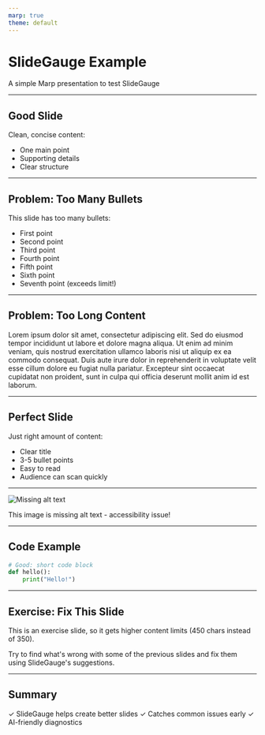 ```yaml
---
marp: true
theme: default
---
```


# SlideGauge Example

A simple Marp presentation to test SlideGauge

---

## Good Slide

Clean, concise content:
- One main point
- Supporting details
- Clear structure

---

## Problem: Too Many Bullets

This slide has too many bullets:
- First point
- Second point
- Third point
- Fourth point
- Fifth point
- Sixth point
- Seventh point (exceeds limit!)

---

## Problem: Too Long Content

Lorem ipsum dolor sit amet, consectetur adipiscing elit. Sed do eiusmod tempor incididunt ut labore et dolore magna aliqua. Ut enim ad minim veniam, quis nostrud exercitation ullamco laboris nisi ut aliquip ex ea commodo consequat. Duis aute irure dolor in reprehenderit in voluptate velit esse cillum dolore eu fugiat nulla pariatur. Excepteur sint occaecat cupidatat non proident, sunt in culpa qui officia deserunt mollit anim id est laborum.

---

## Perfect Slide

Just right amount of content:
- Clear title
- 3-5 bullet points
- Easy to read
- Audience can scan quickly

---

![Missing alt text](image.png)

This image is missing alt text - accessibility issue!

---

## Code Example

```python
# Good: short code block
def hello():
    print("Hello!")
```

---

## Exercise: Fix This Slide

<div class="exercise">

This is an exercise slide, so it gets higher content limits (450 chars instead of 350).

Try to find what's wrong with some of the previous slides and fix them using SlideGauge's suggestions.

</div>

---

## Summary

✓ SlideGauge helps create better slides
✓ Catches common issues early
✓ AI-friendly diagnostics
